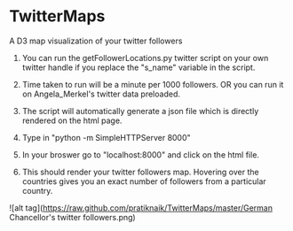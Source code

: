 TwitterMaps
===========

A D3 map visualization of your twitter followers

1) You can run the getFollowerLocations.py twitter script on your own twitter handle if you replace the "s_name" variable in the script.

2) Time taken to run will be a minute per 1000 followers. OR you can run it on Angela_Merkel's twitter data preloaded.

3) The script will automatically generate a json file which is directly rendered on the html page.

4) Type in "python -m SimpleHTTPServer 8000"

5) In your broswer go to "localhost:8000" and click on the html file.

6) This should render your twitter followers map. Hovering over the countries gives you an exact number of followers from a particular country.

![alt tag](https://raw.github.com/pratiknaik/TwitterMaps/master/German Chancellor's twitter followers.png)
